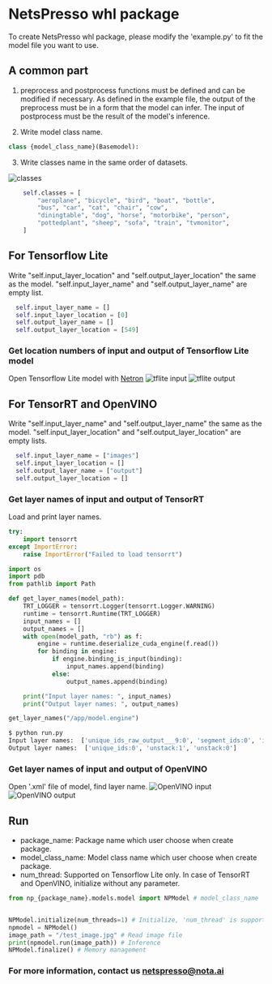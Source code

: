 # NetsPresso whl package

To create NetsPresso whl package, please modify the 'example.py' to fit the model file you want to use.

## A common part
1. preprocess and postprocess functions must be defined and can be modified if necessary. As defined in the example file, the output of the preprocess must be in a form that the model can infer. The input of postprocess must be the result of the model's inference.


2. Write model class name.
```python
class {model_class_name}(Basemodel):
```

3. Write classes name in the same order of datasets.

![classes](https://user-images.githubusercontent.com/45225793/185578403-65c3917f-8e76-4cd3-b72e-3f235ff244cb.png)

```python
    self.classes = [
        "aeroplane", "bicycle", "bird", "boat", "bottle",
        "bus", "car", "cat", "chair", "cow", 
        "diningtable", "dog", "horse", "motorbike", "person", 
        "pottedplant", "sheep", "sofa", "train", "tvmonitor",
    ]

```


## For Tensorflow Lite
Write "self.input_layer_location" and "self.output_layer_location" the same as the model. "self.input_layer_name" and "self.output_layer_name" are empty list.

```python
  self.input_layer_name = []
  self.input_layer_location = [0]
  self.output_layer_name = []
  self.output_layer_location = [549]
```
### Get location numbers of input and output of Tensorflow Lite model
Open Tensorflow Lite model with [Netron](https://netron.app/)
![tflite input](https://user-images.githubusercontent.com/45225793/185898563-dc8a9a74-2a6d-49ba-96ee-a6d15dc0b0cc.png)
![tflite output](https://user-images.githubusercontent.com/45225793/185898575-9ea4014a-cc74-4f45-847c-1a2b03dcf821.png)


## For TensorRT and OpenVINO
Write "self.input_layer_name" and "self.output_layer_name" the same as the model. "self.input_layer_location" and "self.output_layer_location" are empty lists.

```python
  self.input_layer_name = ["images"]
  self.input_layer_location = []
  self.output_layer_name = ["output"]
  self.output_layer_location = []
```
### Get layer names of input and output of TensorRT
Load and print layer names.
```python
try:
    import tensorrt
except ImportError:
    raise ImportError("Failed to load tensorrt")

import os
import pdb
from pathlib import Path

def get_layer_names(model_path):
    TRT_LOGGER = tensorrt.Logger(tensorrt.Logger.WARNING)
    runtime = tensorrt.Runtime(TRT_LOGGER)
    input_names = []
    output_names = []
    with open(model_path, "rb") as f:
        engine = runtime.deserialize_cuda_engine(f.read())
        for binding in engine:
            if engine.binding_is_input(binding):
                input_names.append(binding)
            else:
                output_names.append(binding)

    print("Input layer names: ", input_names)
    print("Output layer names: ", output_names)

get_layer_names("/app/model.engine")
```
```bash
$ python run.py 
Input layer names:  ['unique_ids_raw_output___9:0', 'segment_ids:0', 'input_mask:0', 'input_ids:0']
Output layer names:  ['unique_ids:0', 'unstack:1', 'unstack:0'] 
```
### Get layer names of input and output of OpenVINO
Open '.xml' file of model, find layer name.
![OpenVINO input](https://user-images.githubusercontent.com/45225793/185899327-d61471ae-c39a-45a8-930b-4bf256fd9071.png)
![OpenVINO output](https://user-images.githubusercontent.com/45225793/185899334-357d31e1-b9e6-4189-9b59-b7fca384c78f.png)


## Run
* package_name: Package name which user choose when create package.
* model_class_name: Model class name which user choose when create package.
* num_thread: Supported on Tensorflow Lite only. In case of TensorRT and OpenVINO, initialize without any parameter.
```python
from np_{package_name}.models.model import NPModel # model_class_name


NPModel.initialize(num_threads=1) # Initialize, 'num_thread' is supported on Tensorflow Lite only
npmodel = NPModel()
image_path = "/test_image.jpg" # Read image file
print(npmodel.run(image_path)) # Inference
NPModel.finalize() # Memory management
```

### For more information, contact us netspresso@nota.ai
